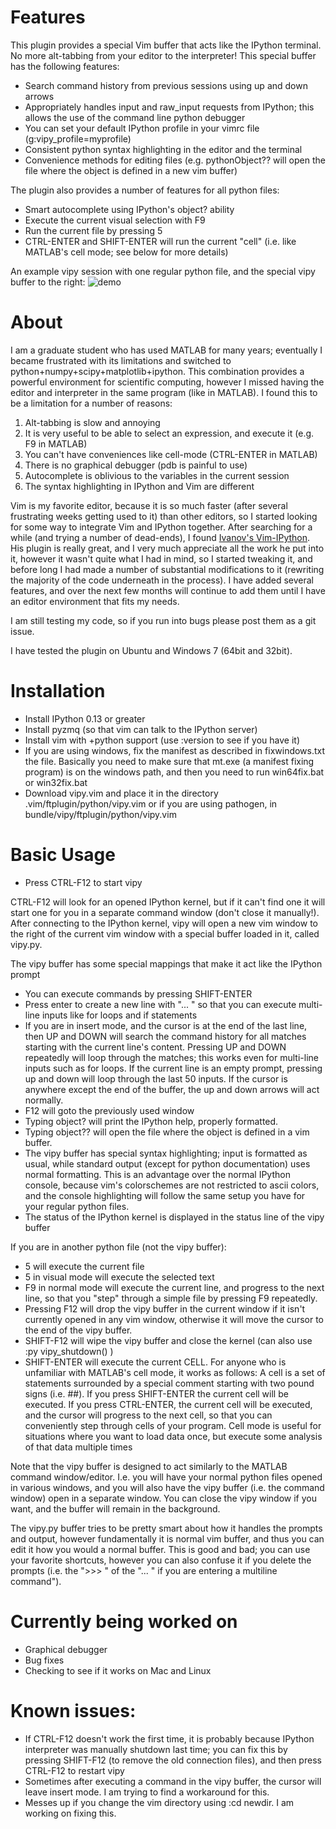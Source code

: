 # Features
This plugin provides a special Vim buffer that acts like the IPython terminal.  No more alt-tabbing from your editor to the interpreter!  This special buffer has the following features:
* Search command history from previous sessions using up and down arrows
* Appropriately handles input and raw_input requests from IPython; this allows the use of the command line python debugger
* You can set your default IPython profile in your vimrc file (g:vipy_profile=myprofile)
* Consistent python syntax highlighting in the editor and the terminal 
* Convenience methods for editing files (e.g. pythonObject?? will open the file where the object is defined in a new vim buffer)

The plugin also provides a number of features for all python files:

* Smart autocomplete using IPython's object? ability
* Execute the current visual selection with F9
* Run the current file by pressing <leader>5
* CTRL-ENTER and SHIFT-ENTER will run the current "cell" (i.e. like MATLAB's cell mode; see below for more details)

An example vipy session with one regular python file, and the special vipy buffer to the right:
![demo](https://github.com/johndgiese/vipy/raw/master/demo.PNG)

# About
I am a graduate student who has used MATLAB for many years; eventually I became frustrated with its limitations and switched to python+numpy+scipy+matplotlib+ipython.  This combination provides a powerful environment for scientific computing, however I missed having the editor and interpreter in the same program (like in MATLAB).  I found this to be a limitation for a number of reasons:

1. Alt-tabbing is slow and annoying
2. It is very useful to be able to select an expression, and execute it (e.g. F9 in MATLAB)
3. You can't have conveniences like cell-mode (CTRL-ENTER in MATLAB)
4. There is no graphical debugger (pdb is painful to use)
5. Autocomplete is oblivious to the variables in the current session
6. The syntax highlighting in IPython and Vim are different

Vim is my favorite editor, because it is so much faster (after several frustrating weeks getting used to it) than other editors, so I started looking for some way to integrate Vim and IPython together.
After searching for a while (and trying a number of dead-ends), I found [Ivanov's Vim-IPython](https://github.com/ivanov/vim-ipython).  His plugin is really great, and I very much appreciate all the work he put into it, however it wasn't quite what I had in mind, so I started tweaking it, and before long I had made a number of substantial modifications to it (rewriting the majority of the code underneath in the process).  I have added several features, and over the next few months will continue to add them until I have an editor environment that fits my needs.

I am still testing my code, so if you run into bugs please post them as a git issue.

I have tested the plugin on Ubuntu and Windows 7 (64bit and 32bit).

# Installation
* Install IPython 0.13 or greater
* Install pyzmq (so that vim can talk to the IPython server)
* Install vim with +python support (use :version to see if you have it)
* If you are using windows, fix the manifest as described in fixwindows.txt the file.  Basically you need to make sure that mt.exe (a manifest fixing program) is on the windows path, and then you need to run win64fix.bat or win32fix.bat
* Download vipy.vim and place it in the directory .vim/ftplugin/python/vipy.vim or if you are using pathogen, in bundle/vipy/ftplugin/python/vipy.vim

# Basic Usage
* Press CTRL-F12 to start vipy

CTRL-F12 will look for an opened IPython kernel, but if it can't find one it will start one for you in a separate command window (don't close it manually!).  After connecting to the IPython kernel, vipy will open a new vim window to the right of the current vim window with a special buffer loaded in it, called vipy.py.

The vipy buffer has some special mappings that make it act like the IPython prompt
* You can execute commands by pressing SHIFT-ENTER
* Press enter to create a new line with "... " so that you can execute multi-line inputs like for loops and if statements
* If you are in insert mode, and the cursor is at the end of the last line, then UP and DOWN will search the command history for all matches starting with the current line's content.  Pressing UP and DOWN repeatedly will loop through the matches; this works even for multi-line inputs such as for loops.  If the current line is an empty prompt, pressing up and down will loop through the last 50 inputs.  If the cursor is anywhere except the end of the buffer, the up and down arrows will act normally.
* F12 will goto the previously used window
* Typing object? will print the IPython help, properly formatted.
* Typing object?? will open the file where the object is defined in a vim buffer.
* The vipy buffer has special syntax highlighting; input is formatted as usual, while standard output (except for python documentation) uses normal formatting.  This is an advantage over the normal IPython console, because vim's colorschemes are not restricted to ascii colors, and the console highlighting will follow the same setup you have for your regular python files.
* The status of the IPython kernel is displayed in the status line of the vipy buffer

If you are in another python file (not the vipy buffer):
* <leader>5 will execute the current file
* <leader>5 in visual mode will execute the selected text
* F9 in normal mode will execute the current line, and progress to the next line, so that you "step" through a simple file by pressing F9 repeatedly.
* Pressing F12 will drop the vipy buffer in the current window if it isn't currently opened in any vim window, otherwise it will move the cursor to the end of the vipy buffer.
* SHIFT-F12 will wipe the vipy buffer and close the kernel (can also use :py vipy_shutdown() )
* SHIFT-ENTER will execute the current CELL.  For anyone who is unfamiliar with MATLAB's cell mode, it works as follows: A cell is a set of statements surrounded by a special comment starting with two pound signs (i.e. ##).  If you press SHIFT-ENTER the current cell will be executed.  If you press CTRL-ENTER, the current cell will be executed, and the cursor will progress to the next cell, so that you can conveniently step through cells of your program.  Cell mode is useful for situations where you want to load data once, but execute some analysis of that data multiple times

Note that the vipy buffer is designed to act similarly to the MATLAB command window/editor.  I.e. you will have your normal python files opened in various windows, and you will also have the vipy buffer (i.e. the command window) open in a separate window.  You can close the vipy window if you want, and the buffer will remain in the background.

The vipy.py buffer tries to be pretty smart about how it handles the prompts and output, however fundamentally it is normal vim buffer, and thus you can edit it how you would a normal buffer.  This is good and bad; you can use your favorite shortcuts, however you can also confuse it if you delete the prompts (i.e. the ">>> " of the "... " if you are entering a multiline command").

# Currently being worked on
* Graphical debugger
* Bug fixes
* Checking to see if it works on Mac and Linux

# Known issues:
* If CTRL-F12 doesn't work the first time, it is probably because IPython interpreter was manually shutdown last time; you can fix this by pressing SHIFT-F12 (to remove the old connection files), and then press CTRL-F12 to restart vipy
* Sometimes after executing a command in the vipy buffer, the cursor will leave insert mode.  I am trying to find a workaround for this.
* Messes up if you change the vim directory using :cd newdir.  I am working on fixing this.
